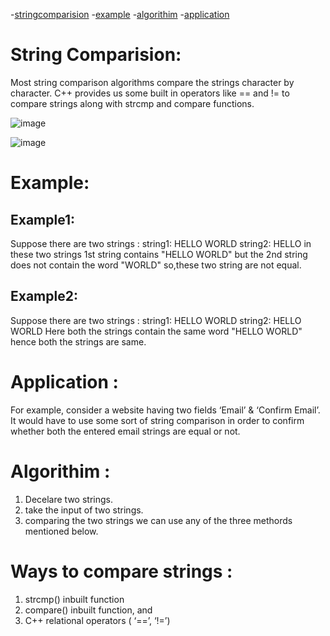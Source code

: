 <!-- Table of contents  -->
-[stringcomparision](#string-comparision)
-[example](#example)
-[algorithim](#algorithim)
-[application](#application)


# String Comparision:
Most string comparison algorithms compare the strings character by character. C++ provides us some built in operators like == and != to compare strings along with strcmp and compare functions.

![image](https://user-images.githubusercontent.com/100208233/162633708-61773b59-35ff-4290-bc66-0d370ed42645.png)

![image](https://user-images.githubusercontent.com/100208233/162752958-b3be8277-195f-4b86-8b38-950dfaf7a6e8.png)


# Example:

## Example1:
Suppose there are two strings :
string1: HELLO WORLD
string2: HELLO
in these two strings 1st string contains "HELLO WORLD" but the 2nd string does not contain the word "WORLD" so,these two string are not equal.

## Example2:
Suppose there are two strings :
string1: HELLO WORLD
string2: HELLO WORLD
Here both the strings contain the same word "HELLO WORLD" hence both the strings are same.  

# Application :
For example, consider a website having two fields ‘Email’ & ‘Confirm Email’. It would have to use some sort of string comparison in order to confirm whether both the entered email strings are equal or not.

# Algorithim :
1. Decelare two strings.
2. take the input of two strings.
3. comparing the two strings we can use any of the three methords mentioned below.

# Ways to compare strings :
1. strcmp() inbuilt function
2. compare() inbuilt function, and
3. C++ relational operators ( ‘==’, ‘!=’)

